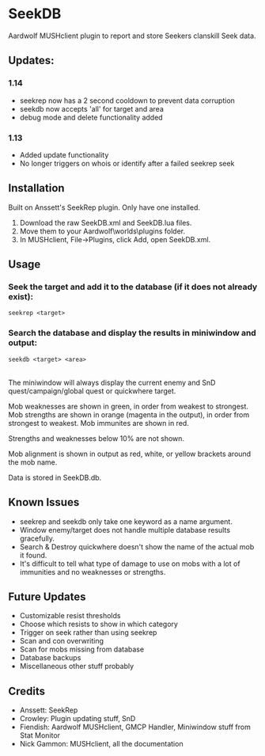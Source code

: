 # SeekDB
Aardwolf MUSHclient plugin to report and store Seekers clanskill Seek data.

## Updates:
### 1.14
- seekrep now has a 2 second cooldown to prevent data corruption
- seekdb now accepts 'all' for target and area
- debug mode and delete functionality added

### 1.13
- Added update functionality
- No longer triggers on whois or identify after a failed seekrep seek

## Installation
Built on Anssett's SeekRep plugin. Only have one installed.
1. Download the raw SeekDB.xml and SeekDB.lua files.
2. Move them to your Aardwolf\worlds\plugins folder.
3. In MUSHclient, File->Plugins, click Add, open SeekDB.xml.

## Usage
### Seek the target and add it to the database (if it does not already exist):
```
seekrep <target>
```
### Search the database and display the results in miniwindow and output:
```
seekdb <target> <area>
```
\
The miniwindow will always display the current enemy and SnD quest/campaign/global quest or quickwhere target.

Mob weaknesses are shown in green, in order from weakest to strongest.
Mob strengths are shown in orange (magenta in the output), in order from strongest to weakest.
Mob immunites are shown in red.

Strengths and weaknesses below 10% are not shown.

Mob alignment is shown in output as red, white, or yellow brackets around the mob name.

Data is stored in SeekDB.db.

## Known Issues
- seekrep and seekdb only take one keyword as a name argument.
- Window enemy/target does not handle multiple database results gracefully.
- Search & Destroy quickwhere doesn't show the name of the actual mob it found.
- It's difficult to tell what type of damage to use on mobs with a lot of immunities and no weaknesses or strengths.

## Future Updates
- Customizable resist thresholds
- Choose which resists to show in which category
- Trigger on seek rather than using seekrep
- Scan and con overwriting
- Scan for mobs missing from database
- Database backups
- Miscellaneous other stuff probably

## Credits
- Anssett: SeekRep 
- Crowley: Plugin updating stuff, SnD
- Fiendish: Aardwolf MUSHclient, GMCP Handler,  Miniwindow stuff from Stat Monitor
- Nick Gammon: MUSHclient, all the documentation
